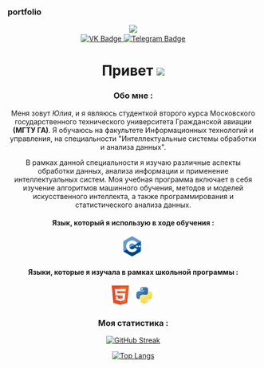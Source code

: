 ### portfolio
<div id="header" align="center">
  <img src="https://i.ytimg.com/vi/4dlxNGLk8Nk/maxresdefault.jpg?7857057827" width="200"/>
</div>

<div id="badges" align="center">
  <a href="https://vk.com/yu1ich">
    <img src="https://img.shields.io/badge/VK-blue?style=for-the-badge&logo=VK&logoColor=white" alt="VK Badge"/>
  <a href="https://t.me/y1ich">
    <img src="https://img.shields.io/badge/Telegram-blue?style=for-the-badge&logo=Telegram&logoColor=white" alt="Telegram Badge"/>
  </a>

  <h1>
  Привет
  <img src="https://media.giphy.com/media/hvRJCLFzcasrR4ia7z/giphy.gif" width="30px"/>
</h1>

### Обо мне :
Меня зовут _Юлия_, и я являюсь студенткой второго курса Московского государственного технического университета Гражданской авиации **(МГТУ ГА)**. Я обучаюсь на факультете Информационных технологий и управления, на специальности "Интеллектуальные системы обработки и анализа данных". 

В рамках данной специальности я изучаю различные аспекты обработки данных, анализа информации и применение интеллектуальных систем. Моя учебная программа включает в себя изучение алгоритмов машинного обучения, методов и моделей искусственного интеллекта, а также программирования и статистического анализа данных.

#### Язык, который я использую в ходе обучения : 
<img src="https://github.com/devicons/devicon/blob/master/icons/cplusplus/cplusplus-original.svg" title="cplusplus" alt="cplusplus" width="40" height="40"/>&nbsp;
#### Языки, которые я изучала в рамках школьной программы :
<img src="https://github.com/devicons/devicon/blob/master/icons/html5/html5-original.svg" title="HTML5" alt="HTML" width="40" height="40"/>&nbsp;
<img src="https://github.com/devicons/devicon/blob/master/icons/python/python-original.svg" title="python" alt="python" width="40" height="40"/>&nbsp;

### Моя статистика :
[![GitHub Streak](http://github-readme-streak-stats.herokuapp.com?user=Y1ich&locale=ru)](https://git.io/streak-stats)

[![Top Langs](https://github-readme-stats.vercel.app/api/top-langs/?username=Y1ich&layout=compact&theme=dracula)](https://github.com/anuraghazra/github-readme-stats)
</div>


